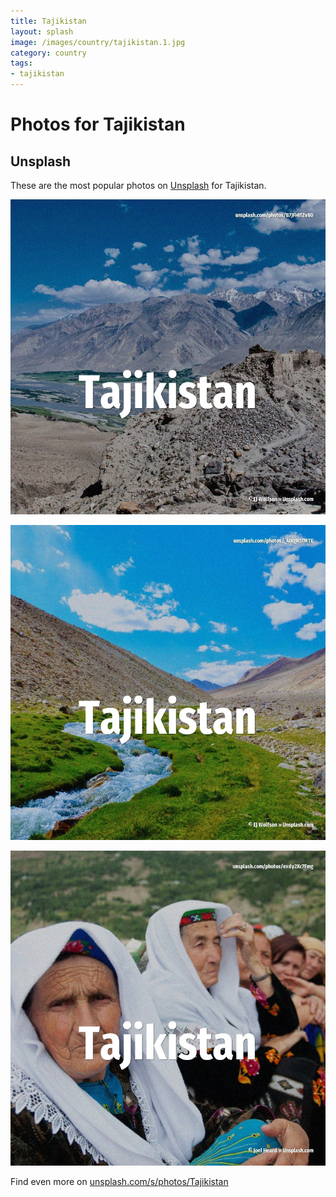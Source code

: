 ```yaml
---
title: Tajikistan
layout: splash
image: /images/country/tajikistan.1.jpg
category: country
tags:
- tajikistan
---
```

# Photos for Tajikistan

## Unsplash

These are the most popular photos on [Unsplash](https://unsplash.com) for Tajikistan.

![Tajikistan](/images/country/tajikistan.1.jpg)

![Tajikistan](/images/country/tajikistan.2.jpg)

![Tajikistan](/images/country/tajikistan.3.jpg)

Find even more on [unsplash.com/s/photos/Tajikistan](https://unsplash.com/s/photos/Tajikistan)